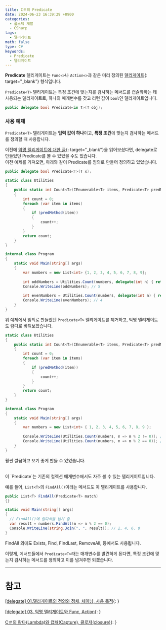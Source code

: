 ```yaml
---
title: C＃의 Predicate
date: 2024-06-23 16:39:29 +0900
categories:
  - 풀스택 개발
  - CSharp
tags:
  - 델리게이트
math: false
type: C#
keywords:
  - Predicate
  - 델리게이트
---
```


 <span class="keyword">**Predicate**</span> 델리게이트는 `Func<>`나 `Action<>`과 같은 미리 정의된 [델리게이트](/posts/delegate-%EB%8D%B8%EB%A6%AC%EA%B2%8C%EC%9D%B4%ED%8A%B8%EC%9D%98-%EC%A0%95%EC%9D%98%EC%99%80-%EC%A0%95%EC%B2%B4,-%EC%B2%B4%EC%9D%B4%EB%8B%9D,-%EC%82%AC%EC%9A%A9-%EB%AA%A9%EC%A0%81/){: target="_blank"} 형식입니다.

`Predicate<T>` 델리게이트는 <span class="font_highlight">특정 조건에 맞는지를 검사하는 메서드를 캡슐화하는 데 사용되는 델리게이트</span>로, 하나의 매개변수를 갖고 리턴 값이 `bool`인 델리게이트입니다.

```csharp
public delegate bool Predicate<in T>(T obj);
```

### 사용 예제

`Predicate<T>` 델리게이트는 **입력 값이 하나**이고, **특정 조건**에 맞는지 검사하는 메서드를 정의할 때 사용합니다.

이전에 [익명 델리게이트에 대한 글](/posts/delegate-%EC%9D%B5%EB%AA%85-%EB%8D%B8%EB%A6%AC%EA%B2%8C%EC%9D%B4%ED%8A%B8%EC%99%80-func,-action/){: target="_blank"}을 읽어보셨다면, delegate로 만들었던 Predicate를 볼 수 있었을 수도 있습니다.
<br>
이전 예제를 가져오면, 아래와 같이 Predicate를 임의로 만들어 정의하고 있었습니다.

```csharp
public delegate bool Predicate<T>(T x);

static class Utilities
{
    public static int Count<T>(IEnumerable<T> items, Predicate<T> predMethod)
    {
        int count = 0;
        foreach (var item in items)
        {
            if (predMethod(item))
            {
                count++;
            }
        }
        return count;
    }
}

internal class Program
{
	static void Main(string[] args)
	{
		var numbers = new List<int> {1, 2, 3, 4, 5, 6, 7, 8, 9};
		
		int oddNumbers = Utilities.Count(numbers, delegate(int n) { return n % 2 != 0; });
		Console.WriteLine(oddNumbers); // 5
		
		int evenNumbers = Utilities.Count(numbers, delegate(int n) { return n % 2 == 0; });
		Console.WriteLine(evenNumbers); // 4
	}
}
```

위 예제에서 임의로 만들었던 `Predicate<T>` 델리게이트를 제거하고, 익명 델리게이트도 람다로 바꿔보겠습니다.

```csharp
static class Utilities
{
    public static int Count<T>(IEnumerable<T> items, Predicate<T> predMethod)
    {
        int count = 0;
        foreach (var item in items)
        {
            if (predMethod(item))
            {
                count++;
            }
        }
        return count;
    }
}

internal class Program
{
    static void Main(string[] args)
    {
        var numbers = new List<int> { 1, 2, 3, 4, 5, 6, 7, 8, 9 };
        
        Console.WriteLine(Utilities.Count(numbers, n => n % 2 != 0)); // 5
        Console.WriteLine(Utilities.Count(numbers, n => n % 2 == 0)); // 4
    }
}
```

훨씬 깔끔하고 보기 좋게 만들 수 있었습니다.

<br>
이 `Predicate<T>`는 기존의 컬렉션 매개변수에서도 자주 볼 수 있는 델리게이트입니다.

예를 들어, `List<T>`의 `FindAll()`이라는 메서드도 이 델리게이트를 사용합니다.

```csharp
public List<T> FindAll(Predicate<T> match)
{}
```
```csharp
static void Main(string[] args)
{
  // FindAll()에 람다식을 넘겨 줌
  var result = numbers.FindAll(n => n % 2 == 0);
  Console.WriteLine(string.Join(", ", result)); // 2, 4, 6, 8
}
```
FindAll 외에도 Exists, Find, FindLast, RemoveAll, 등에서도 사용됩니다.

이렇게, 메서드들에서 `Predicate<T>`라는 매개변수를 발견하게 된다면, 특정 조건에 맞는지 검사하는 메서드를 정의하고 이를 넘겨주면 되겠습니다.

---

# 참고

[[delegate] 01.델리게이트의 정의와 정체, 체이닝, 사용 목적](/posts/delegate-%EB%8D%B8%EB%A6%AC%EA%B2%8C%EC%9D%B4%ED%8A%B8%EC%9D%98-%EC%A0%95%EC%9D%98%EC%99%80-%EC%A0%95%EC%B2%B4,-%EC%B2%B4%EC%9D%B4%EB%8B%9D,-%EC%82%AC%EC%9A%A9-%EB%AA%A9%EC%A0%81/){: }

[[delegate] 03. 익명 델리게이트와 Func, Action](/posts/delegate-%EC%9D%B5%EB%AA%85-%EB%8D%B8%EB%A6%AC%EA%B2%8C%EC%9D%B4%ED%8A%B8%EC%99%80-func,-action/){: }

[C＃의 람다(Lambda)와 캡처(Capture), 클로저(closure)](/posts/c-%EC%9D%98-%EB%9E%8C%EB%8B%A4(lambda)%EC%99%80-%EC%BA%A1%EC%B2%98(capture),-%ED%81%B4%EB%A1%9C%EC%A0%80(closure)/){: }